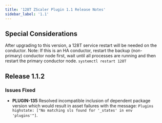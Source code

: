 ```yaml
---
title: '128T ZScaler Plugin 1.1 Release Notes'
sidebar_label: '1.1'
---
```

## Special Considerations
After upgrading to this version, a 128T service restart will be needed on the conductor. Note: If this is an HA conductor, restart the backup (non-primary) conductor node first, wait until all processes are running and then restart the primary conductor node. `systemctl restart 128T`

## Release 1.1.2

### Issues Fixed

- **PLUGIN-135** Resolved incompatible inclusion of dependent package version which would result in asset failures with the message: `Plugins highstate: ["No matching sls found for '_states' in env 'plugins'"]`.

